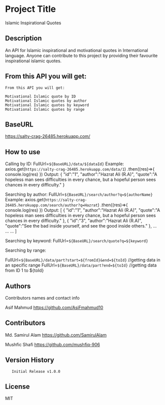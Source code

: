 # Project Title

Islamic Inspirational Quotes <API/>

## Description

An API for Islamic inspirational and motivational quotes in International language.
Anyone can contribute to this project by providing their favourite inspirational islamic quotes.

## From this API you will get:

    From this API you will get:

    Motivational Islamic quote by ID
    Motivational Islamic quotes by author
    Motivational Islamic quotes by keyword
    Motivational Islamic quotes by range

## BaseURL

https://salty-crag-26485.herokuapp.com/

## How to use

Calling by ID:
FullUrl=`${BaseURL}/data/${dataId}`
Example:
axios.get(`https://salty-crag-26485.herokuapp.com/data/1`)
.then((res)=>{
console.log(res)
})
Output:
{
"id":"1",
"author":"Hazrat Ali (R.A)",
"quote":"A hopeless man sees difficulties in every chance, but a hopeful person sees chances in every difficulty."
}

Searching by author:
FullUrl=`${BaseURL}/search/author?q=${authorName}`
Example:
axios.get(`https://salty-crag-26485.herokuapp.com/search/author?q=Hazrat`)
.then((res)=>{
console.log(res)
})
Output:
[
{
"id":"1",
"author":"Hazrat Ali (R.A)",
"quote":"A hopeless man sees difficulties in every chance, but a hopeful person sees chances in every difficulty."
},
{
"id":"3",
"author":"Hazrat Ali (R.A)",
"quote":"See the bad inside yourself, and see the good inside others."
},
...
...
...
]

Searching by keyword:
FullUrl=`${BaseURL}/search/quote?q=${keyword}`

Searching by range:

FullUrl=`${BaseURL}/data/part?start=${fromId}&end=${toId}` //getting data in an specific range
FullUrl=`${BaseURL}/data/part?end=${toId}` //getting data from ID 1 to ${toId}

## Authors

Contributors names and contact info

Asif Mahmud
https://github.com/AsiFmahmud10

## Contributors

Md. Samirul Alam
https://github.com/SamirulAlam

Mushfic Shafi
https://github.com/mushfiq-906

## Version History

       Initial Release v1.0.0

## License

MIT
